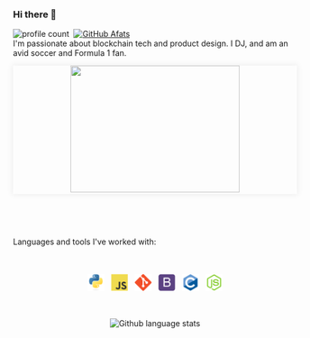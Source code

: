### Hi there 👋
![profile count](https://komarev.com/ghpvc/?username=Afats&color=blue)&nbsp;
[![GitHub Afats](https://img.shields.io/github/followers/Afats?label=follow&style=social)](https://github.com/Afats)&nbsp;
<br>
I'm passionate about blockchain tech and product design. I DJ, and am an avid soccer and Formula 1 fan.

<p align="center" style="box-shadow:0 0 10px 2px rgba(0,0,0,0.06);">
<img class="text-center" src="https://media.giphy.com/media/ui9twqrw0GSA0/giphy.gif" width="300" height="225" />
  </p>
  <br>
 
<p align="center">
<!--[Mustafa's GitHub stats](https://github-readme-stats.vercel.app/api?username=Afats&theme=graywhite&show_icons=true&count_private=true)-->
  <!--<img src="https://github-readme-stats.vercel.app/api?username=Afats&theme=graywhite&show_icons=true&count_private=true&include_all_commits=true" alt="Github readme stats"/>-->
  </p>
<br>

<p>Languages and tools I've worked with:</p>
<br>
<p align="center">
<img src="icons/python-original.svg" alt="Python" height="30" style="vertical-align:top; margin:4px">
<img src="icons/javascript-original.svg" alt="Javascript" height="30" style="vertical-align:top; margin:4px">
<img src="icons/git-plain.svg" alt="Git" height="30" style="vertical-align:top; margin:4px">
<img src="icons/bootstrap-plain.svg" alt="Git" height="30" style="vertical-align:top; margin:4px">
<img src="icons/c-original.svg" alt="Git" height="30" style="vertical-align:top; margin:4px">
<!--<img src="icons/postgresql-plain.svg" alt="Postgres" height="30" style="vertical-align:top; margin:4px">-->
<img src="icons/nodejs-plain.svg" alt="NodeJS" height="30" style="vertical-align:top; margin:4px">

</p>
<br>

<p align="center">
<!--[Mustafa's GitHub stats](https://github-readme-stats.vercel.app/api?username=Afats&theme=graywhite&show_icons=true&count_private=true)-->
  <img src="https://github-readme-stats.vercel.app/api/top-langs/?username=Afats&langs_count=8&layout=compact" alt="Github language stats"/>
  </p>
<br> 
